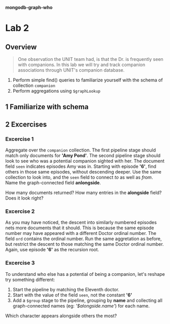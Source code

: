 __mongodb-graph-who__

Lab 2
===============

Overview
---------------
> One observation the UNIT team had, is that the Dr. is frequently seen with companions. In this lab we will try and track companion associations through UNIT's companion database.

1. Perform simple find() queries to familiarize yourself with the schema of collection `companion`
1. Perform aggregations using `$graphLookup` 


## 1 Familiarize with schema

## 2 Excercises

### Excercise 1

Aggregate over the `companion` collection.
The first pipeline stage should match only documents for **'Amy Pond'**.
The second pipeline stage should look to see who was a potential companion sighted with her. The document field `seen` indicates episodes Amy was in. Starting with episode **'6'**, find others in those same episodes, without descending deeper. Use the same collection to look into, and the `seen` field to connect _to_ as well as _from_. Name the graph-connected field **anlongside**.

How many documents returned?
How many entries in the **alongside** field? Does it look right?

### Excercise 2
As you may have noticed, the descent into similarly numbered episodes nets more documents that it should. This is because the same episode number may have appeared with a different Doctor ordinal number. The field `ord` contains the ordinal number. Run the same aggretation as before, but restrict the descent to those matching the same Doctor ordinal number. Again, use episode **'6'** as the recursion root.

### Excercise 3
To understand who else has a potential of being a companion, let's reshape try something different:
1. Start the pipeline by matching the Eleventh doctor.
1. Start with the value of the field `seen`, not the constant **'6'**
1. Add a `$group` stage to the pipeline, grouping by **name** and collecting all graph-connected names (eg: _'$alongside.name'_) for each name.

Which character appears alongside others the most?


<!--

db.companion.aggregate([
    {$match:{name:'Amy Pond'}},
    {$graphLookup : {
        from : 'companion',
        startWith : '6',
        connectFromField : 'seen',
        connectToField : 'seen',
        as : 'alongside',
        maxDepth : 0
    	}
    }
])


db.companion.aggregate([
    {$match:{name:'Amy Pond'}},
    {$graphLookup : {
        from : 'companion',
        startWith : '6',
        connectFromField : 'seen',
        connectToField : 'seen',
        as : 'alongside',
        maxDepth : 0,
        restrictSearchWithMatch: { ord: 'Eleventh'}
    	}
    }
])

db.companion.aggregate([
    {$match:{ord:'Eleventh'}},
    {$graphLookup : {
        from : 'companion',
        startWith : '$seen',
        connectFromField : 'seen',
        connectToField : 'seen',
        as : 'alongside',
        maxDepth : 0,
        restrictSearchWithMatch: { ord: 'Eleventh'}
    	}
    },
    {$group: {_id: '$name', appearsWith: {$addToSet: '$alongside.name'}}}
])

-->